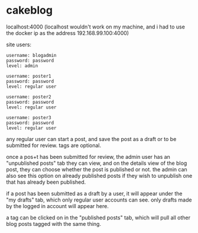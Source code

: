 # cakeblog

localhost:4000
(localhost wouldn't work on my machine, and i had to use the docker ip as the address 192.168.99.100:4000)


site users:
```
username: blogadmin
password: password
level: admin
```
```
username: poster1
password: password
level: regular user
```
```
username: poster2
password: password
level: regular user
```
```
username: poster3
password: password
level: regular user
```

any regular user can start a post, and save the post as a draft or to be submitted for review. tags are optional.

once a pos+t has been submitted for review, the admin user has an "unpublished posts" tab they can view, and on the details view of the blog post, they can choose whether the post is published or not. the admin can also see this option on already published posts if they wish to unpublish one that has already been published.

if a post has been submitted as a draft by a user, it will appear under the "my drafts" tab, which only regular user accounts can see. only drafts made by the logged in account will appear here.

a tag can be clicked on in the "published posts" tab, which will pull all other blog posts tagged with the same thing.
